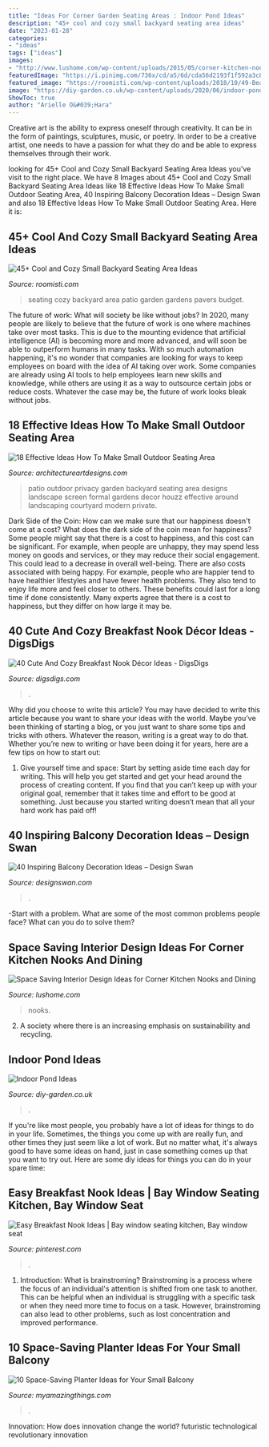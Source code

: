 ```yaml
---
title: "Ideas For Corner Garden Seating Areas : Indoor Pond Ideas"
description: "45+ cool and cozy small backyard seating area ideas"
date: "2023-01-28"
categories:
- "ideas"
tags: ["ideas"]
images:
- "http://www.lushome.com/wp-content/uploads/2015/05/corner-kitchen-nooks-built-in-benches-9.jpg"
featuredImage: "https://i.pinimg.com/736x/cd/a5/6d/cda56d2193f1f592a3c8655e1655ed19.jpg"
featured_image: "https://roomisti.com/wp-content/uploads/2018/10/49-Beautiful-and-Cozy-Small-Backyard-Seating-Area-Ideas-40.jpg"
image: "https://diy-garden.co.uk/wp-content/uploads/2020/06/indoor-pond-ideas-4.jpg"
ShowToc: true
author: "Arielle O&#039;Hara"
---
```



Creative art is the ability to express oneself through creativity. It can be in the form of paintings, sculptures, music, or poetry. In order to be a creative artist, one needs to have a passion for what they do and be able to express themselves through their work.

	

		
looking for 45+ Cool and Cozy Small Backyard Seating Area Ideas you've visit to the right place. We have 8 Images about 45+ Cool and Cozy Small Backyard Seating Area Ideas like 18 Effective Ideas How To Make Small Outdoor Seating Area, 40 Inspiring Balcony Decoration Ideas – Design Swan and also 18 Effective Ideas How To Make Small Outdoor Seating Area. Here it is:
		
    
## 45+ Cool And Cozy Small Backyard Seating Area Ideas

<img loading=lazy src="https://roomisti.com/wp-content/uploads/2018/10/49-Beautiful-and-Cozy-Small-Backyard-Seating-Area-Ideas-40.jpg" onerror="this.onerror=null;this.src='https://tse3.mm.bing.net/th?id=OIP.3aaHolKhrgOm9bbRSiLKlwHaLH&amp;pid=15.1';" alt="45+ Cool and Cozy Small Backyard Seating Area Ideas">

_Source: roomisti.com_

>seating cozy backyard area patio garden gardens pavers budget. 

	

The future of work: What will society be like without jobs?
In 2020, many people are likely to believe that the future of work is one where machines take over most tasks. This is due to the mounting evidence that artificial intelligence (AI) is becoming more and more advanced, and will soon be able to outperform humans in many tasks. With so much automation happening, it's no wonder that companies are looking for ways to keep employees on board with the idea of AI taking over work. Some companies are already using AI tools to help employees learn new skills and knowledge, while others are using it as a way to outsource certain jobs or reduce costs. Whatever the case may be, the future of work looks bleak without jobs.

    
## 18 Effective Ideas How To Make Small Outdoor Seating Area

<img loading=lazy src="https://www.architectureartdesigns.com/wp-content/uploads/2015/04/820-630x419.jpg" onerror="this.onerror=null;this.src='https://tse3.mm.bing.net/th?id=OIP.MiaCVfQZoZKA6qvB9MgxXAHaE7&amp;pid=15.1';" alt="18 Effective Ideas How To Make Small Outdoor Seating Area">

_Source: architectureartdesigns.com_

>patio outdoor privacy garden backyard seating area designs landscape screen formal gardens decor houzz effective around landscaping courtyard modern private. 

	

Dark Side of the Coin: How can we make sure that our happiness doesn't come at a cost?
What does the dark side of the coin mean for happiness?
Some people might say that there is a cost to happiness, and this cost can be significant. For example, when people are unhappy, they may spend less money on goods and services, or they may reduce their social engagement. This could lead to a decrease in overall well-being.
There are also costs associated with being happy. For example, people who are happier tend to have healthier lifestyles and have fewer health problems. They also tend to enjoy life more and feel closer to others. These benefits could last for a long time if done consistently.
Many experts agree that there is a cost to happiness, but they differ on how large it may be.

    
## 40 Cute And Cozy Breakfast Nook Décor Ideas - DigsDigs

<img loading=lazy src="https://www.digsdigs.com/photos/cute-and-cozy-breakfast-nook-decor-ideas-21-554x752.jpg" onerror="this.onerror=null;this.src='https://tse4.mm.bing.net/th?id=OIP.qSSKoVFK7UwY9eIkEQrSeQHaKD&amp;pid=15.1';" alt="40 Cute And Cozy Breakfast Nook Décor Ideas - DigsDigs">

_Source: digsdigs.com_

>. 

	

Why did you choose to write this article?
You may have decided to write this article because you want to share your ideas with the world. Maybe you’ve been thinking of starting a blog, or you just want to share some tips and tricks with others. Whatever the reason, writing is a great way to do that. Whether you’re new to writing or have been doing it for years, here are a few tips on how to start out:
1. Give yourself time and space: Start by setting aside time each day for writing. This will help you get started and get your head around the process of creating content. If you find that you can’t keep up with your original goal, remember that it takes time and effort to be good at something. Just because you started writing doesn’t mean that all your hard work has paid off!


    
## 40 Inspiring Balcony Decoration Ideas – Design Swan

<img loading=lazy src="https://img.designswan.com/2016/06/balcony/26.jpg" onerror="this.onerror=null;this.src='https://tse3.mm.bing.net/th?id=OIP.1BIofU9llM6w1xvXbZjELQHaLG&amp;pid=15.1';" alt="40 Inspiring Balcony Decoration Ideas – Design Swan">

_Source: designswan.com_

>. 

	

-Start with a problem. What are some of the most common problems people face? What can you do to solve them? 

    
## Space Saving Interior Design Ideas For Corner Kitchen Nooks And Dining

<img loading=lazy src="http://www.lushome.com/wp-content/uploads/2015/05/corner-kitchen-nooks-built-in-benches-9.jpg" onerror="this.onerror=null;this.src='https://tse2.mm.bing.net/th?id=OIP.Eft4TMMyxyHTvwQe_m-maAHaJ3&amp;pid=15.1';" alt="Space Saving Interior Design Ideas for Corner Kitchen Nooks and Dining">

_Source: lushome.com_

>nooks. 

	

2. A society where there is an increasing emphasis on sustainability and recycling. 

    
## Indoor Pond Ideas

<img loading=lazy src="https://diy-garden.co.uk/wp-content/uploads/2020/06/indoor-pond-ideas-4.jpg" onerror="this.onerror=null;this.src='https://tse1.mm.bing.net/th?id=OIP.pCy-Kerty4Jsz0cHy58wpQHaFj&amp;pid=15.1';" alt="Indoor Pond Ideas">

_Source: diy-garden.co.uk_

>. 

	

If you're like most people, you probably have a lot of ideas for things to do in your life. Sometimes, the things you come up with are really fun, and other times they just seem like a lot of work. But no matter what, it's always good to have some ideas on hand, just in case something comes up that you want to try out. Here are some diy ideas for things you can do in your spare time: 

    
## Easy Breakfast Nook Ideas | Bay Window Seating Kitchen, Bay Window Seat

<img loading=lazy src="https://i.pinimg.com/736x/cd/a5/6d/cda56d2193f1f592a3c8655e1655ed19.jpg" onerror="this.onerror=null;this.src='https://tse1.mm.bing.net/th?id=OIP.mnCyqJiNi4Psr5m7MW-crQHaLG&amp;pid=15.1';" alt="Easy Breakfast Nook Ideas | Bay window seating kitchen, Bay window seat">

_Source: pinterest.com_

>. 

	

1. Introduction: What is brainstroming?
Brainstroming is a process where the focus of an individual's attention is shifted from one task to another. This can be helpful when an individual is struggling with a specific task or when they need more time to focus on a task. However, brainstroming can also lead to other problems, such as lost concentration and improved performance.

    
## 10 Space-Saving Planter Ideas For Your Small Balcony

<img loading=lazy src="https://myamazingthings.com/wp-content/uploads/2017/01/idea3-1.jpg" onerror="this.onerror=null;this.src='https://tse2.mm.bing.net/th?id=OIP.V18mttBz5czfVT3KY_9nHQHaJ4&amp;pid=15.1';" alt="10 Space-Saving Planter Ideas for Your Small Balcony">

_Source: myamazingthings.com_

>. 

	

Innovation: How does innovation change the world?
futuristic 
technological 
revolutionary
innovation

